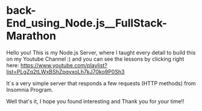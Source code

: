 # back-End_using_Node.js__FullStack-Marathon

  Hello you! This is my Node.js Server, where I taught every detail to build this on my Youtube Channel :)
  and you can see the lessons by clicking right here: https://www.youtube.com/playlist?list=PLgZq2tLWxBShZpqvxoLh7kJ70ko9P0Sh3

It´s a very simple server that responds a few requests (HTTP methods) from Insomnia Program.

Well that's it, I hope you found interesting and Thank you for your time!!


